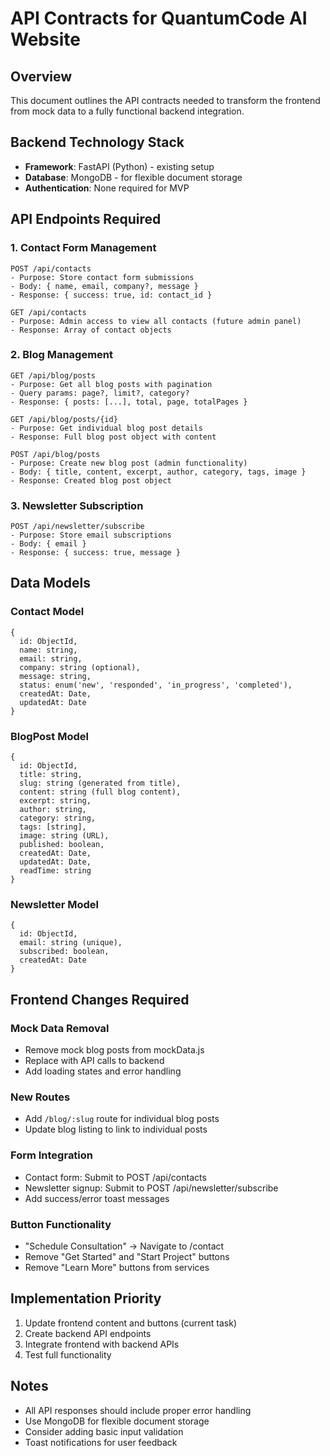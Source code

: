 # API Contracts for QuantumCode AI Website

## Overview
This document outlines the API contracts needed to transform the frontend from mock data to a fully functional backend integration.

## Backend Technology Stack
- **Framework**: FastAPI (Python) - existing setup
- **Database**: MongoDB - for flexible document storage
- **Authentication**: None required for MVP

## API Endpoints Required

### 1. Contact Form Management
```
POST /api/contacts
- Purpose: Store contact form submissions
- Body: { name, email, company?, message }
- Response: { success: true, id: contact_id }

GET /api/contacts
- Purpose: Admin access to view all contacts (future admin panel)
- Response: Array of contact objects
```

### 2. Blog Management
```
GET /api/blog/posts
- Purpose: Get all blog posts with pagination
- Query params: page?, limit?, category?
- Response: { posts: [...], total, page, totalPages }

GET /api/blog/posts/{id}
- Purpose: Get individual blog post details
- Response: Full blog post object with content

POST /api/blog/posts
- Purpose: Create new blog post (admin functionality)
- Body: { title, content, excerpt, author, category, tags, image }
- Response: Created blog post object
```

### 3. Newsletter Subscription
```
POST /api/newsletter/subscribe
- Purpose: Store email subscriptions
- Body: { email }
- Response: { success: true, message }
```

## Data Models

### Contact Model
```
{
  id: ObjectId,
  name: string,
  email: string,
  company: string (optional),
  message: string,
  status: enum('new', 'responded', 'in_progress', 'completed'),
  createdAt: Date,
  updatedAt: Date
}
```

### BlogPost Model
```
{
  id: ObjectId,
  title: string,
  slug: string (generated from title),
  content: string (full blog content),
  excerpt: string,
  author: string,
  category: string,
  tags: [string],
  image: string (URL),
  published: boolean,
  createdAt: Date,
  updatedAt: Date,
  readTime: string
}
```

### Newsletter Model
```
{
  id: ObjectId,
  email: string (unique),
  subscribed: boolean,
  createdAt: Date
}
```

## Frontend Changes Required

### Mock Data Removal
- Remove mock blog posts from mockData.js
- Replace with API calls to backend
- Add loading states and error handling

### New Routes
- Add `/blog/:slug` route for individual blog posts
- Update blog listing to link to individual posts

### Form Integration
- Contact form: Submit to POST /api/contacts
- Newsletter signup: Submit to POST /api/newsletter/subscribe
- Add success/error toast messages

### Button Functionality
- "Schedule Consultation" -> Navigate to /contact
- Remove "Get Started" and "Start Project" buttons
- Remove "Learn More" buttons from services

## Implementation Priority
1. Update frontend content and buttons (current task)
2. Create backend API endpoints
3. Integrate frontend with backend APIs
4. Test full functionality

## Notes
- All API responses should include proper error handling
- Use MongoDB for flexible document storage
- Consider adding basic input validation
- Toast notifications for user feedback